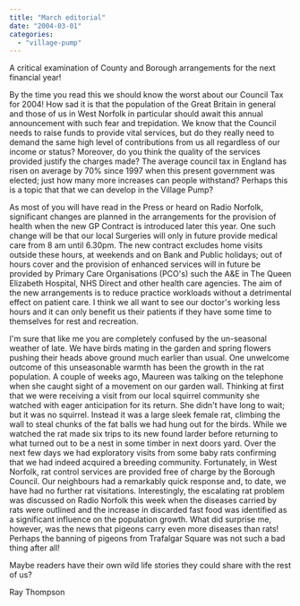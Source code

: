 ```yaml
---
title: "March editorial"
date: "2004-03-01"
categories: 
  - "village-pump"
---
```


A critical examination of County and Borough arrangements for the next financial year!

By the time you read this we should know the worst about our Council Tax for 2004! How sad it is that the population of the Great Britain in general and those of us in West Norfolk in particular should await this annual announcement with such fear and trepidation. We know that the Council needs to raise funds to provide vital services, but do they really need to demand the same high level of contributions from us all regardless of our income or status? Moreover, do you think the quality of the services provided justify the charges made? The average council tax in England has risen on average by 70% since 1997 when this present government was elected; just how many more increases can people withstand? Perhaps this is a topic that that we can develop in the Village Pump?

As most of you will have read in the Press or heard on Radio Norfolk, significant changes are planned in the arrangements for the provision of health when the new GP Contract is introduced later this year. One such change will be that our local Surgeries will only in future provide medical care from 8 am until 6.30pm. The new contract excludes home visits outside these hours, at weekends and on Bank and Public holidays; out of hours cover and the provision of enhanced services will in future be provided by Primary Care Organisations (PCO's) such the A&E in The Queen Elizabeth Hospital, NHS Direct and other health care agencies. The aim of the new arrangements is to reduce practice workloads without a detrimental effect on patient care. I think we all want to see our doctor's working less hours and it can only benefit us their patients if they have some time to themselves for rest and recreation.

I'm sure that like me you are completely confused by the un-seasonal weather of late. We have birds mating in the garden and spring flowers pushing their heads above ground much earlier than usual. One unwelcome outcome of this unseasonable warmth has been the growth in the rat population. A couple of weeks ago, Maureen was talking on the telephone when she caught sight of a movement on our garden wall. Thinking at first that we were receiving a visit from our local squirrel community she watched with eager anticipation for its return. She didn't have long to wait; but it was no squirrel. Instead it was a large sleek female rat, climbing the wall to steal chunks of the fat balls we had hung out for the birds. While we watched the rat made six trips to its new found larder before returning to what turned out to be a nest in some timber in next doors yard. Over the next few days we had exploratory visits from some baby rats confirming that we had indeed acquired a breeding community. Fortunately, in West Norfolk, rat control services are provided free of charge by the Borough Council. Our neighbours had a remarkably quick response and, to date, we have had no further rat visitations. Interestingly, the escalating rat problem was discussed on Radio Norfolk this week when the diseases carried by rats were outlined and the increase in discarded fast food was identified as a significant influence on the population growth. What did surprise me, however, was the news that pigeons carry even more diseases than rats! Perhaps the banning of pigeons from Trafalgar Square was not such a bad thing after all!

Maybe readers have their own wild life stories they could share with the rest of us?

Ray Thompson
